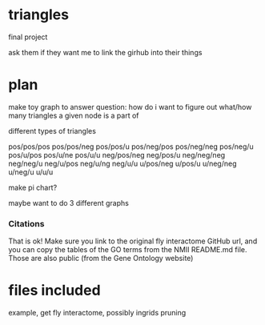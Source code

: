 # triangles
final project


ask them if they want me to link the girhub into their things

# plan

make toy graph to answer question: how do i want to figure out what/how many triangles 
a given node is a part of

different types of triangles

pos/pos/pos
pos/pos/neg
pos/pos/u
pos/neg/pos
pos/neg/neg
pos/neg/u
pos/u/pos
pos/u/ne
pos/u/u
neg/pos/neg
neg/pos/u
neg/neg/neg
neg/neg/u
neg/u/pos
neg/u/ng
neg/u/u
u/pos/neg
u/pos/u
u/neg/neg
u/neg/u
u/u/u

make pi chart?


maybe want to do 3 different graphs

### Citations

That is ok! Make sure you link to the original fly interactome GitHub url, and you can copy the tables of the GO terms from the NMII README.md file. Those are also public (from the Gene Ontology website)


# files included

example, get fly interactome, possibly ingrids pruning